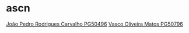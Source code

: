 # ascn

[João Pedro Rodrigues Carvalho PG50496](https://github.com/joaoca93166)
[Vasco Oliveira Matos PG50796](https://github.com/vasco1m)
